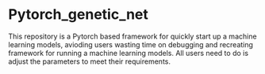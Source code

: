 # Pytorch_genetic_net

This repository is a Pytorch based framework for quickly start up a machine learning models, avioding users wasting time on debugging and  recreating framework for running a machine learning models. All users need to do is adjust the parameters to meet their requirements. 
